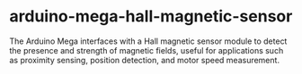 # arduino-mega-hall-magnetic-sensor
The Arduino Mega interfaces with a Hall magnetic sensor module to detect the presence and strength of magnetic fields, useful for applications such as proximity sensing, position detection, and motor speed measurement.
